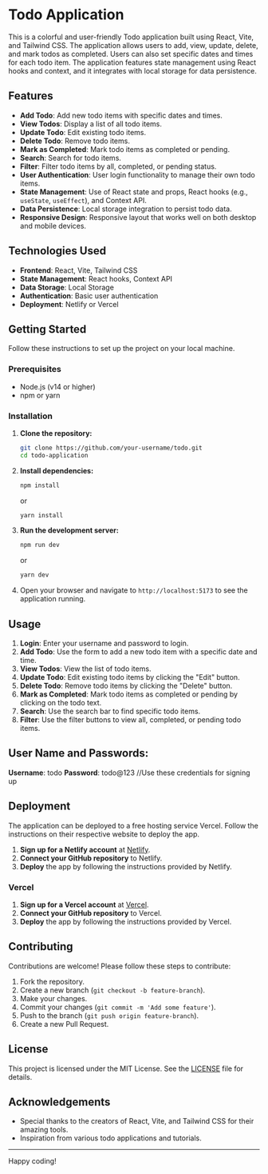 # Todo Application

This is a colorful and user-friendly Todo application built using React, Vite, and Tailwind CSS. The application allows users to add, view, update, delete, and mark todos as completed. Users can also set specific dates and times for each todo item. The application features state management using React hooks and context, and it integrates with local storage for data persistence.

## Features

- **Add Todo**: Add new todo items with specific dates and times.
- **View Todos**: Display a list of all todo items.
- **Update Todo**: Edit existing todo items.
- **Delete Todo**: Remove todo items.
- **Mark as Completed**: Mark todo items as completed or pending.
- **Search**: Search for todo items.
- **Filter**: Filter todo items by all, completed, or pending status.
- **User Authentication**: User login functionality to manage their own todo items.
- **State Management**: Use of React state and props, React hooks (e.g., `useState`, `useEffect`), and Context API.
- **Data Persistence**: Local storage integration to persist todo data.
- **Responsive Design**: Responsive layout that works well on both desktop and mobile devices.

## Technologies Used

- **Frontend**: React, Vite, Tailwind CSS
- **State Management**: React hooks, Context API
- **Data Storage**: Local Storage
- **Authentication**: Basic user authentication
- **Deployment**: Netlify or Vercel

## Getting Started

Follow these instructions to set up the project on your local machine.

### Prerequisites

- Node.js (v14 or higher)
- npm or yarn

### Installation

1. **Clone the repository:**
    ```bash
    git clone https://github.com/your-username/todo.git
    cd todo-application
    ```

2. **Install dependencies:**
    ```bash
    npm install
    ```
    or
    ```bash
    yarn install
    ```

3. **Run the development server:**
    ```bash
    npm run dev
    ```
    or
    ```bash
    yarn dev
    ```

4. Open your browser and navigate to `http://localhost:5173` to see the application running.

## Usage

1. **Login**: Enter your username and password to login.
2. **Add Todo**: Use the form to add a new todo item with a specific date and time.
3. **View Todos**: View the list of todo items.
4. **Update Todo**: Edit existing todo items by clicking the "Edit" button.
5. **Delete Todo**: Remove todo items by clicking the "Delete" button.
6. **Mark as Completed**: Mark todo items as completed or pending by clicking on the todo text.
7. **Search**: Use the search bar to find specific todo items.
8. **Filter**: Use the filter buttons to view all, completed, or pending todo items.


## User Name and Passwords:

**Username**: todo
**Password**: todo@123
//Use these credentials for signing up


## Deployment

The application can be deployed to a free hosting service Vercel. Follow the instructions on their respective website to deploy the app.


1. **Sign up for a Netlify account** at [Netlify](https://www.netlify.com/).
2. **Connect your GitHub repository** to Netlify.
3. **Deploy** the app by following the instructions provided by Netlify.

### Vercel

1. **Sign up for a Vercel account** at [Vercel](https://vercel.com/).
2. **Connect your GitHub repository** to Vercel.
3. **Deploy** the app by following the instructions provided by Vercel.

## Contributing

Contributions are welcome! Please follow these steps to contribute:

1. Fork the repository.
2. Create a new branch (`git checkout -b feature-branch`).
3. Make your changes.
4. Commit your changes (`git commit -m 'Add some feature'`).
5. Push to the branch (`git push origin feature-branch`).
6. Create a new Pull Request.

## License

This project is licensed under the MIT License. See the [LICENSE](LICENSE) file for details.

## Acknowledgements

- Special thanks to the creators of React, Vite, and Tailwind CSS for their amazing tools.
- Inspiration from various todo applications and tutorials.

---

Happy coding!
